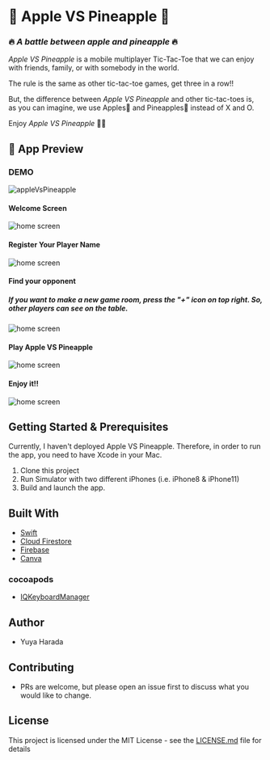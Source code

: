 # 🍎 Apple VS Pineapple 🍍    
### 🔥 *A battle between apple and pineapple* 🔥


*Apple VS Pineapple* is a mobile multiplayer Tic-Tac-Toe that we can enjoy with friends, family, or with somebody in the world. 

The rule is the same as other tic-tac-toe games, get three in a row!! 

But, the difference between *Apple VS Pineapple* and other tic-tac-toes is, as you can imagine, we use Apples🍎 and Pineapples🍍 instead of X and O. 

Enjoy *Apple VS Pineapple* 🎉🎉


## 👀 App Preview

### DEMO
![appleVsPineapple](https://user-images.githubusercontent.com/54800510/91013057-142d2180-e622-11ea-99a0-448a09d3cb83.gif)


#### Welcome Screen

![home screen](https://i.ibb.co/qRnHfpv/Screen-Shot-2020-08-19-at-20-53-38.png)

#### Register Your Player Name

![home screen](https://i.ibb.co/Jk8nh7q/Screen-Shot-2020-08-19-at-20-56-57.png)



#### Find your opponent
##### If you want to make a new game room, press the "+" icon on top right. So, other players can see on the table.

![home screen](https://i.ibb.co/TKjJnCC/Screen-Shot-2020-08-19-at-20-57-11.png)


#### Play Apple VS Pineapple
![home screen](https://i.ibb.co/LJ4Xrj6/Screen-Shot-2020-08-19-at-20-59-04.png)


#### Enjoy it!!
![home screen](https://i.ibb.co/Qd959dR/Screen-Shot-2020-08-19-at-20-58-23.png)



## Getting Started & Prerequisites

Currently, I haven't deployed Apple VS Pineapple. Therefore, in order to run the app, you need to have Xcode in your Mac. 

1. Clone this project
2. Run Simulator with two different iPhones (i.e. iPhone8 & iPhone11)
3. Build and launch the app. 



## Built With

- [Swift](https://developer.apple.com/swift/)
- [Cloud Firestore](https://cloud.google.com/firestore)
- [Firebase](https://firebase.google.com/)
- [Canva](https://www.canva.com/)

### cocoapods

- [IQKeyboardManager](https://cocoapods.org/pods/IQKeyboardManager)



## Author

- Yuya Harada



## Contributing

- PRs are welcome, but please open an issue first to discuss what you would like to change.


## License

This project is licensed under the MIT License - see the [LICENSE.md](LICENSE.md) file for details


